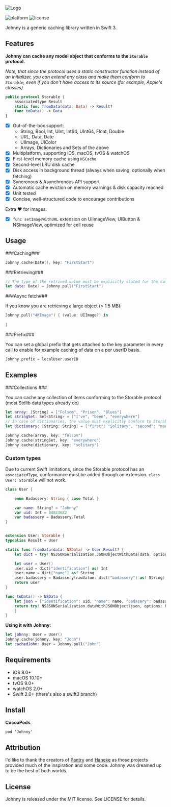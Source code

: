![Logo](/Johnny/johnny-logo.png?raw=true)

![platform](https://cdn.rawgit.com/zolomatok/Johnny/master/platform.svg)
![license](https://cdn.rawgit.com/zolomatok/Johnny/master/license.svg)

Johnny is a generic caching library written in Swift 3.

## Features
**Johnny can cache any model object that conforms to the `Storable` protocol.**

*Note, that since the protocol uses a static constructor function instead of an initializer, you can extend any class and make them conform to `Storable`, even if you don't have access to its source (for example, Apple's classes)*

```swift
public protocol Storable {
    associatedtype Result
    static func fromData(data: Data) -> Result?
    func toData() -> Data
}
```

- [x] Out-of-the-box support:
  - String, Bool, Int, UInt, Int64, UInt64, Float, Double
  - URL, Data, Date
  - UIImage, UIColor
  - Arrays, Dictionaries and Sets of the above
- [x] Multiplatform, supporting iOS, macOS, tvOS & watchOS
- [x] First-level memory cache using `NSCache`
- [x] Second-level LRU disk cache
- [x] Disk access in background thread (always when saving, optionally when fetching)
- [x] Syncronous & Asynchronous API support
- [x] Automatic cache eviction on memory warnings & disk capacity reached
- [x] Unit tested
- [x] Concise, well-structured code to encourage contributions

Extra ❤️ for images:
- [x] `func setImageWithURL` extension on UIImageView, UIButton & NSImageView, optimized for cell reuse

## Usage

###Caching###
```swift
Johnny.cache(Date(), key: "FirstStart")
```

###Retrieving###

```swift
// The type of the retrived value must be explicitly stated for the compiler.
let date: Date? = Johnny.pull("FirstStart")
```

###Async fetch###

If you know you are retrieving a large object (> 1.5 MB):

```swift
Johnny.pull("4KImage") { (value: UIImage?) in
     
}
```

###Prefix###

You can set a global prefix that gets attached to the key parameter in every call to enable for example caching of data on a per userID basis. 

```swift
Johnny.prefix = localUser.userID
```

## Examples

###Collections ###

You can cache any collection of items conforming to the Storable protocol (most Stdlib data types already do)

```swift
let array: [String] = ["Folsom", "Prison", "Blues"]
let stringSet: Set<String> = ["I've", "been", "everywhere"]
// In case of dictionaries, the value must explicitly conform to Storable (so [String: AnyObject] does not work, while [String: Double] does)
let dictionary: [String: String] = ["first": "Solitary", "second": "man"]

Johnny.cache(array, key: "folsom")
Johnny.cache(stringSet, key: "everywhere")
Johnny.cache(dictionary, key: "solitary")
```

### Custom types ###

Due to current Swift limitations, since the Storable protocol has an `associatedType`, conformance must be added through an extension.
`class User: Storable` will not work.


```swift
class User {

    enum Badassery: String { case Total }

    var name: String? = "Johnny"
    var uid: Int = 84823682
    var badassery = Badassery.Total
}


extension User: Storable {
typealias Result = User

static func fromData(data: NSData) -> User.Result? {
    let dict = try! NSJSONSerialization.JSONObjectWithData(data, options: NSJSONReadingOptions()) as! [NSObject: AnyObject]

    let user = User()
    user.uid = dict["identification"] as! Int
    user.name = dict["name"] as? String
    user.badassery = Badassery(rawValue: dict["badassery"] as! String)!
    return user
}

func toData() -> NSData {
    let json = ["identification": uid, "name": name, "badasery": badassery.rawValue]
    return try! NSJSONSerialization.dataWithJSONObject(json, options: NSJSONWritingOptions())
    }
}
```

**Using it with Johnny:**


```swift
let johnny: User = User()
Johnny.cache(johnny, key: "John")
let cachedJohn: User = Johnny.pull("John")
```



## Requirements
- iOS 8.0+
- macOS 10.10+
- tvOS 9.0+
- watchOS 2.0+
- Swift 2.0+ (there's also a swift3 branch)

## Install

**CocoaPods**

```swift
pod 'Johnny'
```

## Attribution
I'd like to thank the creators of [Pantry](https://github.com/nickoneill/Pantry) and [Haneke](https://github.com/Haneke/HanekeSwift) as those projects provided much of the inspiration and some code. Johnny was dreamed up to be the best of both worlds.

## License
Johnny is released under the MIT license. See LICENSE for details.
